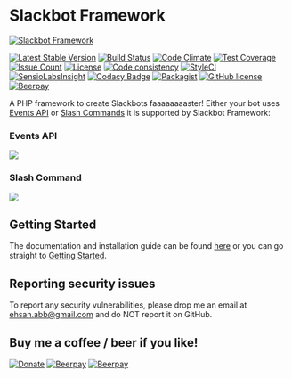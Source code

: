 # Slackbot Framework
[![Slackbot Framework](http://ajaxlivesearch.com/img/robo-256.png)](http://ajaxlivesearch.com/img/robo-256.png)

[![Latest Stable Version](https://poser.pugx.org/slackbot/slackbot/v/stable)](https://packagist.org/packages/slackbot/slackbot)
[![Build Status](https://travis-ci.org/iranianpep/slackbot.svg?branch=master)](https://travis-ci.org/iranianpep/slackbot)
[![Code Climate](https://codeclimate.com/github/iranianpep/slackbot/badges/gpa.svg)](https://codeclimate.com/github/iranianpep/slackbot)
[![Test Coverage](https://codeclimate.com/github/iranianpep/slackbot/badges/coverage.svg)](https://codeclimate.com/github/iranianpep/slackbot/coverage)
[![Issue Count](https://codeclimate.com/github/iranianpep/slackbot/badges/issue_count.svg)](https://codeclimate.com/github/iranianpep/slackbot)
[![License](https://poser.pugx.org/slackbot/slackbot/license)](https://packagist.org/packages/slackbot/slackbot)
[![Code consistency](https://squizlabs.github.io/PHP_CodeSniffer/analysis/iranianpep/slackbot/grade.svg)](https://squizlabs.github.io/PHP_CodeSniffer/analysis/iranianpep/slackbot)
[![StyleCI](https://styleci.io/repos/73189365/shield?branch=master)](https://styleci.io/repos/73189365)
[![SensioLabsInsight](https://insight.sensiolabs.com/projects/d9b77f1a-3d4a-423f-b473-30a25496f9a0/mini.png)](https://insight.sensiolabs.com/projects/d9b77f1a-3d4a-423f-b473-30a25496f9a0)
[![Codacy Badge](https://api.codacy.com/project/badge/Grade/039ffa789e6a4040b9b8d596ede07db4)](https://www.codacy.com/app/iranianpep/slackbot?utm_source=github.com&amp;utm_medium=referral&amp;utm_content=iranianpep/slackbot&amp;utm_campaign=Badge_Grade)
[![Packagist](https://img.shields.io/packagist/dt/slackbot/slackbot.svg)](https://packagist.org/packages/slackbot/slackbot)
[![GitHub license](https://img.shields.io/badge/license-MIT-blue.svg)](https://raw.githubusercontent.com/iranianpep/slackbot/master/LICENSE)
[![Beerpay](https://img.shields.io/beerpay/iranianpep/slackbot.svg)](https://beerpay.io/iranianpep/slackbot)

A PHP framework to create Slackbots faaaaaaaaster! Either your bot uses [Events API](https://api.slack.com/events-api) or [Slash Commands](https://api.slack.com/slash-commands) it is supported by Slackbot Framework:

### Events API
![](https://ajaxlivesearch.com/img/slack-event.png)

### Slash Command
![](https://ajaxlivesearch.com/img/slack-slash.png)

## Getting Started
The documentation and installation guide can be found [here](https://github.com/iranianpep/slackbot/wiki) or you can go straight to [Getting Started](https://github.com/iranianpep/slackbot/wiki/Getting-Started).

## Reporting security issues
To report any security vulnerabilities, please drop me an email at ehsan.abb@gmail.com and do NOT report it on GitHub.

## Buy me a coffee / beer if you like!
[![Donate](https://img.shields.io/badge/Donate-PayPal-green.svg)](https://www.paypal.com/cgi-bin/webscr?cmd=_s-xclick&hosted_button_id=BXMKEZ23PX8K2)
[![Beerpay](https://beerpay.io/iranianpep/slackbot/badge.svg?style=beer-square)](https://beerpay.io/iranianpep/slackbot)  [![Beerpay](https://beerpay.io/iranianpep/slackbot/make-wish.svg?style=flat-square)](https://beerpay.io/iranianpep/slackbot?focus=wish)
